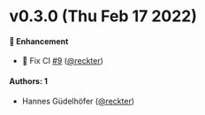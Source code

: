 # v0.3.0 (Thu Feb 17 2022)

#### 🚀 Enhancement

- :bug: Fix CI [#9](https://github.com/opencreek/vlad/pull/9) ([@reckter](https://github.com/reckter))

#### Authors: 1

- Hannes Güdelhöfer ([@reckter](https://github.com/reckter))
